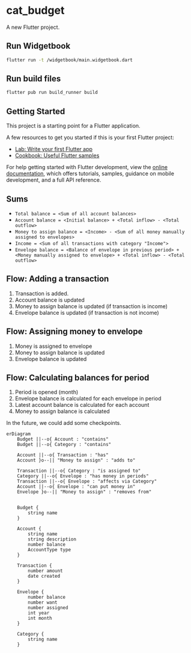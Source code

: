 # cat_budget

A new Flutter project.

## Run Widgetbook

```bash
flutter run -t /widgetbook/main.widgetbook.dart
```

## Run build files

```bash	
flutter pub run build_runner build
```

## Getting Started

This project is a starting point for a Flutter application.

A few resources to get you started if this is your first Flutter project:

- [Lab: Write your first Flutter app](https://docs.flutter.dev/get-started/codelab)
- [Cookbook: Useful Flutter samples](https://docs.flutter.dev/cookbook)

For help getting started with Flutter development, view the
[online documentation](https://docs.flutter.dev/), which offers tutorials,
samples, guidance on mobile development, and a full API reference.

## Sums
- `Total balance = <Sum of all account balances>`
- `Account balance = <Initial balance> + <Total inflow> - <Total outflow>`
- `Money to assign balance = <Income> - <Sum of all money manually assigned to envelopes>`
- `Income = <Sum of all transactions with category "Income">`
- `Envelope balance = <Balance of envelope in previous period> + <Money manually assigned to envelope> + <Total inflow> - <Total outflow>`

## Flow: Adding a transaction

1. Transaction is added.
2. Account balance is updated
3. Money to assign balance is updated (if transaction is income)
4. Envelope balance is updated (if transaction is not income)

## Flow: Assigning money to envelope

1. Money is assigned to envelope 
2. Money to assign balance is updated 
3. Envelope balance is updated

## Flow: Calculating balances for period

1. Period is opened (month)
2. Envelope balance is calculated for each envelope in period
3. Latest account balance is calculated for each account
4. Money to assign balance is calculated


In the future, we could add some checkpoints.

```mermaid
erDiagram
    Budget ||--o{ Account : "contains"
    Budget ||--o{ Category : "contains"
    
    Account ||--o{ Transaction : "has"
    Account }o--|| "Money to assign" : "adds to"

    Transaction ||--o{ Category : "is assigned to"
    Category ||--o{ Envelope : "has money in periods"
    Transaction ||--o{ Envelope : "affects via Category"
    Account ||--o{ Envelope : "can put money in"
    Envelope }o--|| "Money to assign" : "removes from"


    Budget {
        string name
    }

    Account {
        string name
        string description
        number balance
        AccountType type
    }

    Transaction {
        number amount
        date created 
    }

    Envelope {
        number balance
        number want
        number assigned
        int year
        int month
    }

    Category {
        string name
    }

```